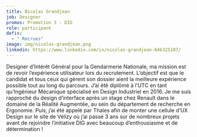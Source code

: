 ```yaml
---
title: Nicolas Grandjean
job: Designer
promos: Promotion 3 - DIG
role: participant
defis:
  - " Recrues"
image: img/nicolas-grandjean.png
linkedin: https://www.linkedin.com/in/nicolas-grandjean-64b325107/
---
```

Designer d’Intérêt Général pour la Gendarmerie Nationale, ma mission est de revoir l’expérience utilisateur lors du recrutement. L’objectif est que le candidat et tous ceux qui gèrent son dossier aient la meilleure expérience possible tout au long du parcours. J’ai été diplômé à l’UTC en tant qu’Ingénieur Mécanique spécialisé en Design Industriel en 2016. Je me suis rapproché du design d’interface après un stage chez Renault dans le domaine de la Réalité Augmentée, au sein du département de recherche en Ergonomie. Puis, j’ai été appelé par Thales afin de monter une cellule d’UX Design sur le site de Vélizy où j’ai passé 3 ans sur de nombreux projets avant de rejoindre l’initiative DIG avec beaucoup d’enthousiasme et de détermination !